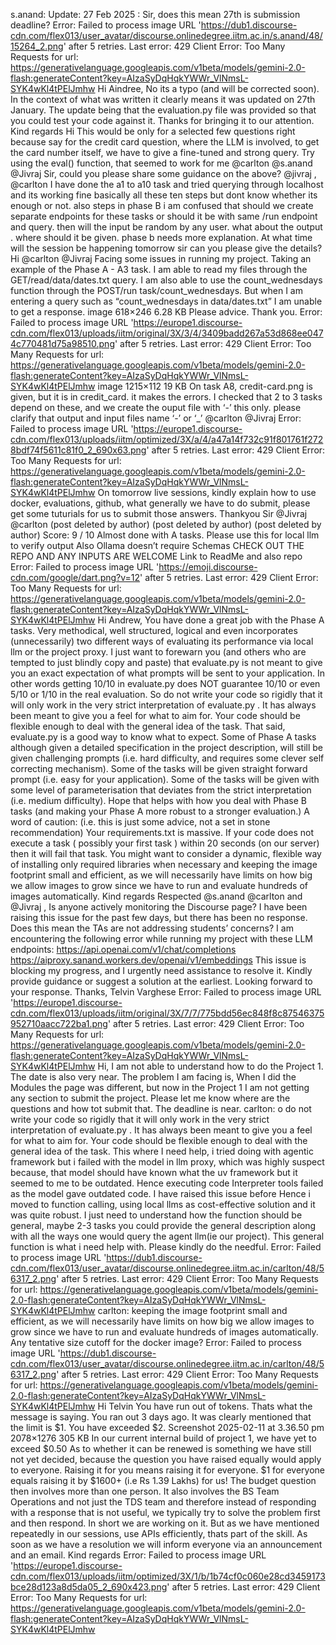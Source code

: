 s.anand: Update: 27 Feb 2025 : Sir, does this mean 27th is submission deadline?
Error: Failed to process image URL 'https://dub1.discourse-cdn.com/flex013/user_avatar/discourse.onlinedegree.iitm.ac.in/s.anand/48/15264_2.png' after 5 retries. Last error: 429 Client Error: Too Many Requests for url: https://generativelanguage.googleapis.com/v1beta/models/gemini-2.0-flash:generateContent?key=AIzaSyDqHqkYWWr_VlNmsL-SYK4wKl4tPElJmhw
Hi Aindree, No its a typo (and will be corrected soon). In the context of what was written it clearly means it was updated on 27th January. The update being that the evaluation.py file was provided so that you could test your code against it. Thanks for bringing it to our attention. Kind regards
Hi This would be only for a selected few questions right because say for the credit card question, where the LLM is involved, to get the card number itself, we have to give a fine-tuned and strong query.
Try using the eval() function, that seemed to work for me
@carlton @s.anand @Jivraj Sir, could you please share some guidance on the above?
@jivraj , @carlton I have done the a1 to a10 task and tried querying through localhost and its working fine basically all these ten steps but dont know whether its enough or not. also steps in phase B i am confused that should we create separate endpoints for these tasks or should it be with same /run endpoint and query. then will the input be random by any user. what about the output . where should it be given. phase b needs more explanation.
At what time will the session be happening tomorrow sir can you please give the details?
Hi @carlton @Jivraj Facing some issues in running my project. Taking an example of the Phase A - A3 task. I am able to read my files through the GET/read/data/dates.txt query. I am also able to use the count_wednesdays function through the POST/run task/count_wednesdays. But when I am entering a query such as “count_wednesdays in data/dates.txt” I am unable to get a response. image 618×246 6.28 KB Please advice. Thank you.
Error: Failed to process image URL 'https://europe1.discourse-cdn.com/flex013/uploads/iitm/original/3X/3/4/3409badd267a53d868ee0474c770481d75a98510.png' after 5 retries. Last error: 429 Client Error: Too Many Requests for url: https://generativelanguage.googleapis.com/v1beta/models/gemini-2.0-flash:generateContent?key=AIzaSyDqHqkYWWr_VlNmsL-SYK4wKl4tPElJmhw
image 1215×112 19 KB On task A8, credit-card.png is given, but it is in credit_card. it makes the errors. I checked that 2 to 3 tasks depend on these, and we create the ouput file with ‘-’ this only. please clarify that output and input files name ‘-’ or ‘_’ @carlton @Jivraj
Error: Failed to process image URL 'https://europe1.discourse-cdn.com/flex013/uploads/iitm/optimized/3X/a/4/a47a14f732c91f801761f2728bdf74f5611c81f0_2_690x63.png' after 5 retries. Last error: 429 Client Error: Too Many Requests for url: https://generativelanguage.googleapis.com/v1beta/models/gemini-2.0-flash:generateContent?key=AIzaSyDqHqkYWWr_VlNmsL-SYK4wKl4tPElJmhw
On tomorrow live sessions, kindly explain how to use docker, evaluations, github, what generally we have to do submit, please get some tuturials for us to submit those answers. Thankyou Sir @Jivraj @carlton
(post deleted by author)
(post deleted by author)
(post deleted by author)
Score: 9 / 10 Almost done with A tasks. Please use this for local llm to verify output Also Ollama doesn’t require Schemas CHECK OUT THE REPO AND ANY INPUTS ARE WELCOME Link to ReadMe and also repo
Error: Failed to process image URL 'https://emoji.discourse-cdn.com/google/dart.png?v=12' after 5 retries. Last error: 429 Client Error: Too Many Requests for url: https://generativelanguage.googleapis.com/v1beta/models/gemini-2.0-flash:generateContent?key=AIzaSyDqHqkYWWr_VlNmsL-SYK4wKl4tPElJmhw
Hi Andrew, You have done a great job with the Phase A tasks. Very methodical, well structured, logical and even incorporates (unnecessarily) two different ways of evaluating its performance via local llm or the project proxy. I just want to forewarn you (and others who are tempted to just blindly copy and paste) that evaluate.py is not meant to give you an exact expectation of what prompts will be sent to your application. In other words getting 10/10 in evaluate.py does NOT guarantee 10/10 or even 5/10  or 1/10 in the real evaluation. So do not write your code so rigidly that it will only work in the very strict interpretation of evaluate.py . It has always been meant to give you a feel for what to aim for. Your code should be flexible enough to deal with the general idea of the task. That said, evaluate.py is a good way to know what to expect. Some of Phase A tasks although given a detailed specification in the project description, will still be given challenging prompts (i.e. hard difficulty, and requires some clever self correcting mechanism). Some of the tasks will be given straight forward prompt (i.e. easy for your application).  Some of the tasks will be given with some level of parameterisation that deviates from the strict interpretation (i.e. medium difficulty). Hope that helps with how you deal with Phase B tasks (and making your Phase A more robust to a stronger evaluation.) A word of caution: (i.e. this is just some advice, not a set in stone recommendation) Your requirements.txt is massive. If your code does not execute a task ( possibly your first task ) within 20 seconds (on our server) then it will fail that task. You might want to consider a dynamic, flexible way of installing only required libraries when necessary and keeping the image footprint small and efficient, as we will necessarily have limits on how big we allow images to grow since we have to run and evaluate hundreds of images automatically. Kind regards
Respected @s.anand @carlton and @Jivraj , Is anyone actively monitoring the Discourse page? I have been raising this issue for the past few days, but there has been no response. Does this mean the TAs are not addressing students’ concerns? I am encountering the following error while running my project with these LLM endpoints: https://api.openai.com/v1/chat/completions https://aiproxy.sanand.workers.dev/openai/v1/embeddings This issue is blocking my progress, and I urgently need assistance to resolve it. Kindly provide guidance or suggest a solution at the earliest. Looking forward to your response. Thanks, Telvin Varghese
Error: Failed to process image URL 'https://europe1.discourse-cdn.com/flex013/uploads/iitm/original/3X/7/7/775bdd56ec848f8c87546375952710aacc722ba1.png' after 5 retries. Last error: 429 Client Error: Too Many Requests for url: https://generativelanguage.googleapis.com/v1beta/models/gemini-2.0-flash:generateContent?key=AIzaSyDqHqkYWWr_VlNmsL-SYK4wKl4tPElJmhw
Hi, I am not able to understand how to do the Project 1. The date is also very near. The problem I am facing is, When I did the Modules the page was different, but now in the Project 1 I am not getting any section to submit the project. Please let me know where are the questions and how tot submit that. The deadline is near.
carlton: o do not write your code so rigidly that it will only work in the very strict interpretation of evaluate.py . It has always been meant to give you a feel for what to aim for. Your code should be flexible enough to deal with the general idea of the task. This where I need help, i tried doing with agentic framework but i failed with the model in llm proxy, which was highly suspect because, that model should have known what the uv framework but it seemed to me to be outdated. Hence executing code Interpreter tools failed as the model gave outdated code. I have raised this issue before Hence i moved to function calling, using local llms as cost-effective solution and it was quite robust. I just need to understand how the function should be general, maybe 2-3 tasks you could provide the general description along with all the ways one would query the agent llm(ie our project). This general function is what i need help with. Please kindly do the needful.
Error: Failed to process image URL 'https://dub1.discourse-cdn.com/flex013/user_avatar/discourse.onlinedegree.iitm.ac.in/carlton/48/56317_2.png' after 5 retries. Last error: 429 Client Error: Too Many Requests for url: https://generativelanguage.googleapis.com/v1beta/models/gemini-2.0-flash:generateContent?key=AIzaSyDqHqkYWWr_VlNmsL-SYK4wKl4tPElJmhw
carlton: keeping the image footprint small and efficient, as we will necessarily have limits on how big we allow images to grow since we have to run and evaluate hundreds of images automatically. Any tentative size cutoff for the docker image?
Error: Failed to process image URL 'https://dub1.discourse-cdn.com/flex013/user_avatar/discourse.onlinedegree.iitm.ac.in/carlton/48/56317_2.png' after 5 retries. Last error: 429 Client Error: Too Many Requests for url: https://generativelanguage.googleapis.com/v1beta/models/gemini-2.0-flash:generateContent?key=AIzaSyDqHqkYWWr_VlNmsL-SYK4wKl4tPElJmhw
Hi Telvin You have run out of tokens. Thats what the message is saying. You ran out 3 days ago. It was clearly mentioned that the limit is $1. You have exceeded $2. Screenshot 2025-02-11 at 3.36.50 pm 2078×1276 305 KB In our current internal build of project 1, we have yet to exceed $0.50 As to whether it can be renewed is something we have still not yet decided, because the question you have raised equally would apply to everyone. Raising it for you means raising it for everyone. $1 for everyone equals raising it by $1600+ (i.e Rs 1.39 Lakhs) for us! The budget question then involves more than one person. It also involves the BS Team Operations and not just the TDS team and therefore instead of responding with a response that is not useful, we typically try to solve the problem first and then respond. In short we are working on it. But as we have mentioned repeatedly in our sessions, use APIs efficiently, thats part of the skill. As soon as we have a resolution we will inform everyone via an announcement and an email. Kind regards
Error: Failed to process image URL 'https://europe1.discourse-cdn.com/flex013/uploads/iitm/optimized/3X/1/b/1b74cf0c060e28cd3459173bce28d123a8d5da05_2_690x423.png' after 5 retries. Last error: 429 Client Error: Too Many Requests for url: https://generativelanguage.googleapis.com/v1beta/models/gemini-2.0-flash:generateContent?key=AIzaSyDqHqkYWWr_VlNmsL-SYK4wKl4tPElJmhw
